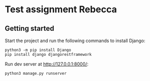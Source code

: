 # Test assignment Rebecca



## Getting started
Start the project and run the following commands to install Django:
```
python3 -m pip install Django
pip install django djangorestframework
```

Run dev server at http://127.0.0.1:8000/:

```
python3 manage.py runserver
```


